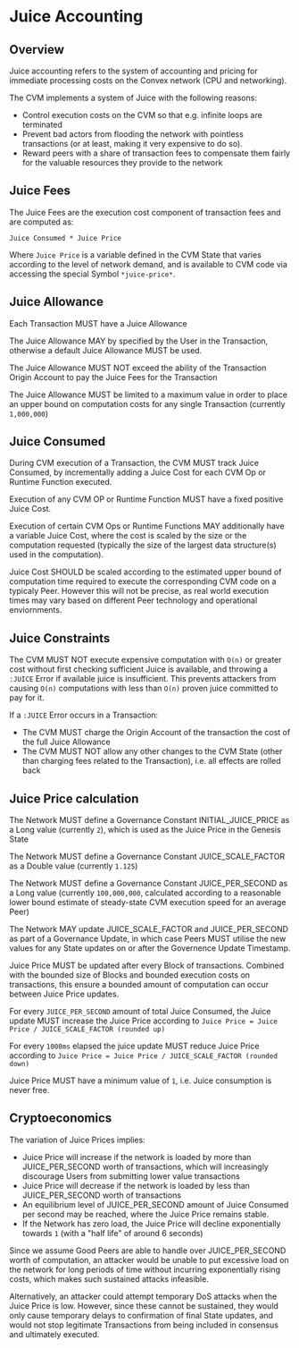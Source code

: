 # Juice Accounting

## Overview

Juice accounting refers to the system of accounting and pricing for immediate processing costs on the Convex network (CPU and networking).

The CVM implements a system of Juice with the following reasons:

- Control execution costs on the CVM so that e.g. infinite loops are terminated
- Prevent bad actors from flooding the network with pointless transactions (or at least, making it very expensive to do so).
- Reward peers with a share of transaction fees to compensate them fairly for the valuable resources they provide to the network

## Juice Fees

The Juice Fees are the execution cost component of transaction fees and are computed as:

```
Juice Consumed * Juice Price
```

Where `Juice Price` is a variable defined in the CVM State that varies according to the level of network demand, and is available to CVM code via accessing the special Symbol `*juice-price*`.

## Juice Allowance

Each Transaction MUST have a Juice Allowance

The Juice Allowance MAY by specified by the User in the Transaction, otherwise a default Juice Allowance MUST be used.

The Juice Allowance MUST NOT exceed the ability of the Transaction Origin Account to pay the Juice Fees for the Transaction

The Juice Allowance MUST be limited to a maximum value in order to place an upper bound on computation costs for any single Transaction (currently `1,000,000`)

## Juice Consumed

During CVM execution of a Transaction, the CVM MUST track Juice Consumed, by incrementally adding a Juice Cost for each CVM Op or Runtime Function executed.

Execution of any CVM OP or Runtime Function MUST have a fixed positive Juice Cost.

Execution of certain CVM Ops or Runtime Functions MAY additionally have a variable Juice Cost, where the cost is scaled by the size or the computation requested (typically the size of the largest data structure(s) used in the computation).

Juice Cost SHOULD be scaled according to the estimated upper bound of computation time required to execute the corresponding CVM code on a typicaly Peer. However this will not be precise, as real world execution times may vary based on different Peer technology and operational enviornments. 

## Juice Constraints

The CVM MUST NOT execute expensive computation with `O(n)` or greater cost without first checking sufficient Juice is available, and throwing a `:JUICE` Error if available juice is insufficient. This prevents attackers from causing `O(n)` computations with less than `O(n)` proven juice committed to pay for it. 

If a `:JUICE` Error occurs in a Transaction:

- The CVM MUST charge the Origin Account of the transaction the cost of the full Juice Allowance
- The CVM MUST NOT allow any other changes to the CVM State (other than charging fees related to the Transaction), i.e. all effects are rolled back

## Juice Price calculation

The Network MUST define a Governance Constant INITIAL_JUICE_PRICE as a Long value (currently `2`), which is used as the Juice Price in the Genesis State

The Network MUST define a Governance Constant JUICE_SCALE_FACTOR as a Double value (currently `1.125`)

The Network MUST define a Governance Constant JUICE_PER_SECOND as a Long value (currently `100,000,000`, calculated according to a reasonable lower bound estimate of steady-state CVM execution speed for an average Peer)

The Network MAY update JUICE_SCALE_FACTOR and JUICE_PER_SECOND as part of a Governance Update, in which case Peers MUST utilise the new values for any State updates on or after the Governence Update Timestamp.

Juice Price MUST be updated after every Block of transactions. Combined with the bounded size of Blocks and bounded execution costs on transactions, this ensure a bounded amount of computation can occur between Juice Price updates.

For every `JUICE_PER_SECOND` amount of total Juice Consumed, the Juice update MUST increase the Juice Price according to `Juice Price = Juice Price / JUICE_SCALE_FACTOR (rounded up)`

For every `1000ms` elapsed the juice update MUST reduce Juice Price according to `Juice Price = Juice Price / JUICE_SCALE_FACTOR (rounded down)`

Juice Price MUST have a minimum value of `1`, i.e. Juice consumption is never free.

## Cryptoeconomics

The variation of Juice Prices implies:
- Juice Price will increase if the network is loaded by more than JUICE_PER_SECOND worth of transactions, which will increasingly discourage Users from submitting lower value transactions
- Juice Price will decrease if the network is loaded by less than JUICE_PER_SECOND worth of transactions
- An equilibrium level of JUICE_PER_SECOND amount of Juice Consumed per second may be reached, where the Juice Price remains stable.
- If the Network has zero load, the Juice Price will decline exponentially towards `1` (with a "half life" of around 6 seconds)

Since we assume Good Peers are able to handle over JUICE_PER_SECOND worth of computation, an attacker would be unable to put excessive load on the network for long periods of time without incurring exponentially rising costs, which makes such sustained attacks infeasible.

Alternatively, an attacker could attempt temporary DoS attacks when the Juice Price is low. However, since these cannot be sustained, they would only cause temporary delays to confirmation of final State updates, and would not stop legitimate Transactions from being included in consensus and ultimately executed.


